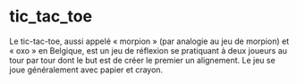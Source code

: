 # tic_tac_toe
Le tic-tac-toe, aussi appelé « morpion » (par analogie au jeu de morpion) et « oxo » en Belgique, 
est un jeu de réflexion se pratiquant à deux joueurs au tour par tour dont le but est de créer le premier un alignement. 
Le jeu se joue généralement avec papier et crayon. 

